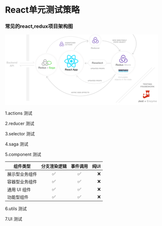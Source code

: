 # React单元测试策略

### 常见的react,redux项目架构图
![An image](../images/2.png)

1.actions 测试

2.reducer 测试

3.selector 测试

4.saga 测试

5.component 测试

| 组件类型       | 分支渲染逻辑           | 事件调用  | 纯UI |
| ------------- |:-------------:|:-----:| ----:|
| 展示型业务组件 | ✅ | ✅  | ❌ |
| 容器型业务组件  | ✅ | ✅  | ❌ |
| 通用 UI 组件 | ✅ | ✅  | ❌ |
| 功能型组件 | ✅  | ✅  | ❌ |

6.utils 测试

7.UI 测试